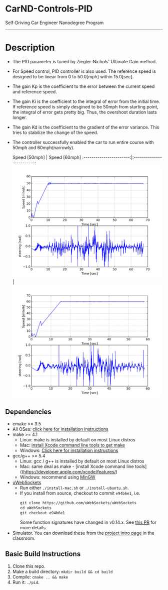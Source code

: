 # CarND-Controls-PID
Self-Driving Car Engineer Nanodegree Program

---

[img_60mph]: ./src/fig/test_PI_PID_60mph.png ""
[img_50mph]: ./src/fig/test_PI_PID_50mph.png ""

# Description

 * The PID parameter is tuned by Ziegler-Nichols' Ultimate Gain method.
 * For Speed control, PID controller is also used. The reference speed is designed to be linear from 0 to 50.0[mph] within 15.0[sec].
 * The gain Kp is the coefficient to the error between the current speed and reference speed. 
 * The gain Ki is the coefficient to the integral of error from the initial time. If reference speed is simply desgined to be 50mph from starting point, the integral of error gets pretty big. Thus, the overshoot duration lasts longer.
 * The gain Kd is the coefficient to the gradient of the error variance. This tries to stabilize the change of the speed.
 * The controller successfully enabled the car to run entire course with 50mph and 60mph(narrowly).

   Speed [50mph]         | Speed [60mph]
:-----------------------:|:-------------------------:
![alt text][img_50mph]   |  ![alt text][img_60mph]


## Dependencies

* cmake >= 3.5
 * All OSes: [click here for installation instructions](https://cmake.org/install/)
* make >= 4.1
  * Linux: make is installed by default on most Linux distros
  * Mac: [install Xcode command line tools to get make](https://developer.apple.com/xcode/features/)
  * Windows: [Click here for installation instructions](http://gnuwin32.sourceforge.net/packages/make.htm)
* gcc/g++ >= 5.4
  * Linux: gcc / g++ is installed by default on most Linux distros
  * Mac: same deal as make - [install Xcode command line tools]((https://developer.apple.com/xcode/features/)
  * Windows: recommend using [MinGW](http://www.mingw.org/)
* [uWebSockets](https://github.com/uWebSockets/uWebSockets)
  * Run either `./install-mac.sh` or `./install-ubuntu.sh`.
  * If you install from source, checkout to commit `e94b6e1`, i.e.
    ```
    git clone https://github.com/uWebSockets/uWebSockets 
    cd uWebSockets
    git checkout e94b6e1
    ```
    Some function signatures have changed in v0.14.x. See [this PR](https://github.com/udacity/CarND-MPC-Project/pull/3) for more details.
* Simulator. You can download these from the [project intro page](https://github.com/udacity/self-driving-car-sim/releases) in the classroom.

## Basic Build Instructions

1. Clone this repo.
2. Make a build directory: `mkdir build && cd build`
3. Compile: `cmake .. && make`
4. Run it: `./pid`. 
